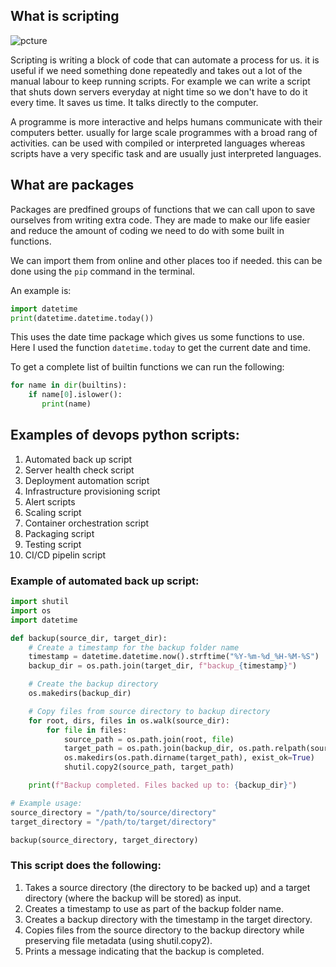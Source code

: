 ## What is scripting

![pcture](https://visionx.io/wp-content/uploads/2023/03/Scripting-Language-vs-Programming-Language-768x768.png)

Scripting is writing a block of code that can automate a process for us. it is useful if we need something done
repeatedly and takes out a lot of the manual labour to keep running scripts.
For example we can write a script that shuts down servers everyday at night time so we don't have to do it every time.
It saves us time. It talks directly to the computer.


A programme is more interactive and helps humans communicate with their computers better. usually for large scale programmes with a broad rang of activities. can be used with compiled or interpreted languages whereas scripts have a very specific task and are usually just interpreted languages. 
## What are packages

Packages are predfined groups of functions that we can call upon to save ourselves from writing extra code. They are made to make our life easier and reduce the amount of coding we need to do with some built in functions.

We can import them from online and other places too if needed. 
this can be done using the `pip` command in the terminal.

An example is:
```python
import datetime
print(datetime.datetime.today())
```
This uses the date time package which gives us some functions to use.
Here I used the function `datetime.today` to get the current date and time.

To get a complete list of builtin functions we can run the following:
```python
for name in dir(builtins):
    if name[0].islower():
       print(name)
```

## Examples of devops python scripts:

1. Automated back up script
2. Server health check script
3. Deployment automation script
4. Infrastructure provisioning script
5. Alert scripts
6. Scaling script
7. Container orchestration script
8. Packaging script
9. Testing script
10. CI/CD pipelin script

### Example of automated back up script:

```python
import shutil
import os
import datetime

def backup(source_dir, target_dir):
    # Create a timestamp for the backup folder name
    timestamp = datetime.datetime.now().strftime("%Y-%m-%d_%H-%M-%S")
    backup_dir = os.path.join(target_dir, f"backup_{timestamp}")

    # Create the backup directory
    os.makedirs(backup_dir)

    # Copy files from source directory to backup directory
    for root, dirs, files in os.walk(source_dir):
        for file in files:
            source_path = os.path.join(root, file)
            target_path = os.path.join(backup_dir, os.path.relpath(source_path, source_dir))
            os.makedirs(os.path.dirname(target_path), exist_ok=True)
            shutil.copy2(source_path, target_path)

    print(f"Backup completed. Files backed up to: {backup_dir}")

# Example usage:
source_directory = "/path/to/source/directory"
target_directory = "/path/to/target/directory"

backup(source_directory, target_directory)

```
### This script does the following:

1. Takes a source directory (the directory to be backed up) and a target directory (where the backup will be stored) as input.
2. Creates a timestamp to use as part of the backup folder name.
3. Creates a backup directory with the timestamp in the target directory.
4. Copies files from the source directory to the backup directory while preserving file metadata (using shutil.copy2).
5. Prints a message indicating that the backup is completed.
